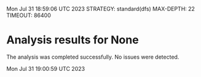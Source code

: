 Mon Jul 31 18:59:06 UTC 2023
STRATEGY: standard(dfs)
MAX-DEPTH: 22
TIMEOUT: 86400
# Analysis results for None
The analysis was completed successfully. No issues were detected.

Mon Jul 31 19:00:59 UTC 2023
